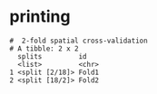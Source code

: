 # printing

    #  2-fold spatial cross-validation 
    # A tibble: 2 x 2
      splits         id   
      <list>         <chr>
    1 <split [2/18]> Fold1
    2 <split [18/2]> Fold2

